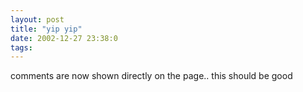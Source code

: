 ```yaml
---
layout: post
title: "yip yip"
date: 2002-12-27 23:38:0
tags: 
---
```


comments are now shown directly on the page.. this should be good





